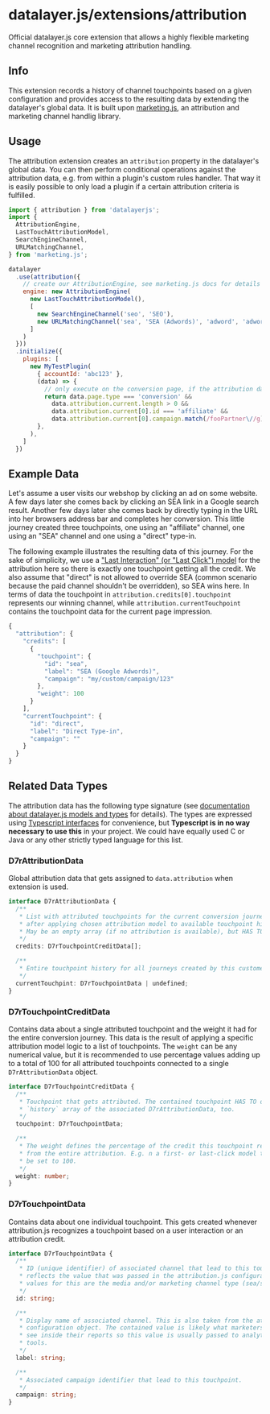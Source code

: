 # datalayer.js/extensions/attribution
Official datalayer.js core extension that allows a highly flexible marketing channel recognition and marketing attribution handling.

## Info
This extension records a history of channel touchpoints based on a given configuration and provides access to the resulting data by extending the datalayer's global data. It is built upon [marketing.js](https://github.com/ryx/marketing.js), an attribution and marketing channel handlig library.

## Usage
The attribution extension creates an `attribution` property in the datalayer's global data. You can then perform conditional operations against the attribution data, e.g. from within a plugin's custom rules handler. That way it is easily possible to only load a plugin if a certain attribution criteria is fulfilled.

```javascript
import { attribution } from 'datalayerjs';
import {
  AttributionEngine,
  LastTouchAttributionModel,
  SearchEngineChannel,
  URLMatchingChannel,
} from 'marketing.js';

datalayer
  .use(attribution({
    // create our AttributionEngine, see marketing.js docs for details
    engine: new AttributionEngine(
      new LastTouchAttributionModel(),
      [
        new SearchEngineChannel('seo', 'SEO'),
        new URLMatchingChannel('sea', 'SEA (Adwords)', 'adword', 'adword'),
      ]
    )
  }))
  .initialize({
    plugins: [
      new MyTestPlugin(
        { accountId: 'abc123' },
        (data) => {
          // only execute on the conversion page, if the attribution data matches a given campaign
          return data.page.type === 'conversion' &&
            data.attribution.current.length > 0 &&
            data.attribution.current[0].id === 'affiliate' &&
            data.attribution.current[0].campaign.match(/fooPartner\//g);
        },
      ),
    ]
  })
```

## Example Data
Let's assume a user visits our webshop by clicking an ad on some website. A few days later she comes back by clicking an SEA link in a Google search result. Another few days later she comes back by directly typing in the URL into her browsers address bar and completes her conversion. This little journey created three touchpoints, one using an "affiliate" channel, one using an "SEA" channel and one using a "direct" type-in.

The following example illustrates the resulting data of this journey. For the sake of simplicity, we use a ["Last Interaction" (or "Last Click") model](https://support.google.com/analytics/answer/1665189) for the attribution here so there is exactly one touchpoint getting all the credit. We also assume that "direct" is not allowed to override SEA (common scenario because the paid channel shouldn't be overridden), so SEA wins here. In terms of data the touchpoint in `attribution.credits[0].touchpoint` represents our winning channel, while `attribution.currentTouchpoint` contains the touchpoint data for the current page impression.


```javascript
{
  "attribution": {
    "credits": [
      {
        "touchpoint": {
          "id": "sea",
          "label": "SEA (Google Adwords)",
          "campaign": "my/custom/campaign/123"
        },
        "weight": 100
      }
    ],
    "currentTouchpoint": {
      "id": "direct",
      "label": "Direct Type-in",
      "campaign": ""
    }
  }
}
```

## Related Data Types
The attribution data has the following type signature (see [documentation about datalayer.js models and types](https://github.com/ryx/datalayerjs#models) for details). The types are expressed using [Typescript interfaces](https://www.typescriptlang.org/docs/handbook/interfaces.html) for convenience, but **Typescript is in no way necessary to use this** in your project. We could have equally used C or Java or any other strictly typed language for this list.

### D7rAttributionData
Global attribution data that gets assigned to `data.attribution` when extension is used.

```typescript
interface D7rAttributionData {
  /**
   * List with attributed touchpoints for the current conversion journey (i.e.
   * after applying chosen attribution model to available touchpoint history).
   * May be an empty array (if no attribution is available), but HAS TO be defined.
   */
  credits: D7rTouchpointCreditData[];

  /**
   * Entire touchpoint history for all journeys created by this customer
   */
  currentTouchpint: D7rTouchpointData | undefined;
}
```

### D7rTouchpointCreditData
Contains data about a single attributed touchpoint and the weight it had for the entire conversion journey. This data is the result of applying a specific attribution model logic to a list of touchpoints. The `weight` can be any numerical value, but it is recommended to use percentage values adding up to a total of 100 for all attributed touchpoints connected to a single `D7rAttributionData` object.

```typescript
interface D7rTouchpointCreditData {
  /**
   * Touchpoint that gets attributed. The contained touchpoint HAS TO occur in the
   * `history` array of the associated D7rAttributionData, too.
   */
  touchpoint: D7rTouchpointData;

  /**
   * The weight defines the percentage of the credit this touchpoint receives
   * from the entire attribution. E.g. n a first- or last-click model this would
   * be set to 100.
   */
  weight: number;
}
```

### D7rTouchpointData
Contains data about one individual touchpoint. This gets created whenever attribution.js recognizes a touchpoint based on a user interaction or an attribution credit.

```typescript
interface D7rTouchpointData {
  /**
   * ID (unique identifier) of associated channel that lead to this touchpoint. This
   * reflects the value that was passed in the attribution.js configuration. Common
   * values for this are the media and/or marketing channel type (sea/seo/...).
   */
  id: string;

  /**
   * Display name of associated channel. This is also taken from the attribution.js
   * configuration object. The contained value is likely what marketers want to
   * see inside their reports so this value is usually passed to analytics
   * tools.
   */
  label: string;

  /**
   * Associated campaign identifier that lead to this touchpoint.
   */
  campaign: string;
}
```

